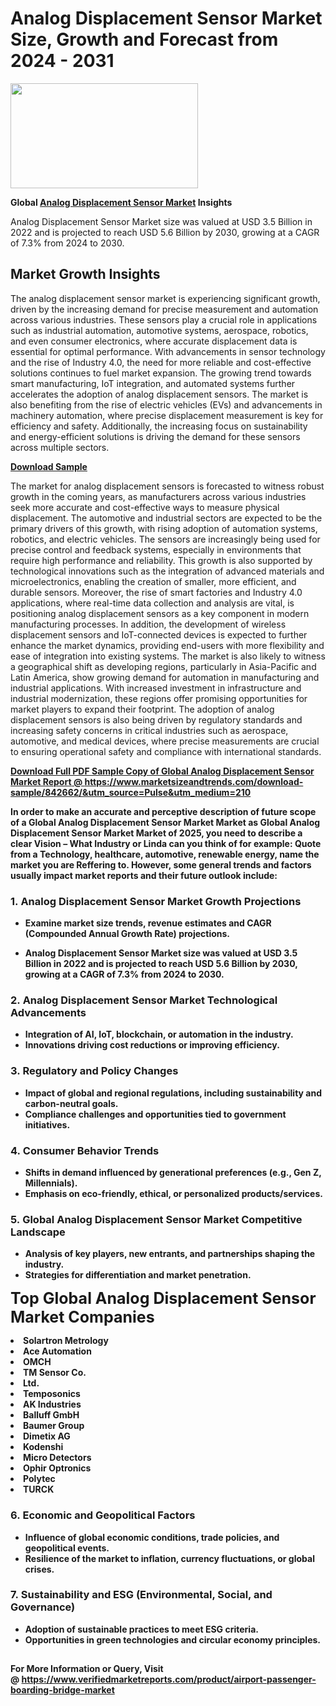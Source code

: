 <H1>Analog Displacement Sensor Market Size, Growth and Forecast from 2024 - 2031</H1><img class="aligncenter size-medium wp-image-584254" src="https://thirdeyenews.in/wp-content/uploads/2024/09/Global-Market-Research-300x168.jpeg" alt="" width="300" height="168" /><p><strong>Global&nbsp;<a href="https://www.marketsizeandtrends.com/download-sample/842662/&amp;utm_source=Pulse&amp;utm_medium=210">Analog Displacement Sensor Market</a> Insights</strong></p><p>Analog Displacement Sensor Market size was valued at USD 3.5 Billion in 2022 and is projected to reach USD 5.6 Billion by 2030, growing at a CAGR of 7.3% from 2024 to 2030.</p><p><h2>Market Growth Insights</h2> <p>The analog displacement sensor market is experiencing significant growth, driven by the increasing demand for precise measurement and automation across various industries. These sensors play a crucial role in applications such as industrial automation, automotive systems, aerospace, robotics, and even consumer electronics, where accurate displacement data is essential for optimal performance. With advancements in sensor technology and the rise of Industry 4.0, the need for more reliable and cost-effective solutions continues to fuel market expansion. The growing trend towards smart manufacturing, IoT integration, and automated systems further accelerates the adoption of analog displacement sensors. The market is also benefiting from the rise of electric vehicles (EVs) and advancements in machinery automation, where precise displacement measurement is key for efficiency and safety. Additionally, the increasing focus on sustainability and energy-efficient solutions is driving the demand for these sensors across multiple sectors.</p> <p><strong><a href="#">Download Sample</a></strong></p> <p>The market for analog displacement sensors is forecasted to witness robust growth in the coming years, as manufacturers across various industries seek more accurate and cost-effective ways to measure physical displacement. The automotive and industrial sectors are expected to be the primary drivers of this growth, with rising adoption of automation systems, robotics, and electric vehicles. The sensors are increasingly being used for precise control and feedback systems, especially in environments that require high performance and reliability. This growth is also supported by technological innovations such as the integration of advanced materials and microelectronics, enabling the creation of smaller, more efficient, and durable sensors. Moreover, the rise of smart factories and Industry 4.0 applications, where real-time data collection and analysis are vital, is positioning analog displacement sensors as a key component in modern manufacturing processes. In addition, the development of wireless displacement sensors and IoT-connected devices is expected to further enhance the market dynamics, providing end-users with more flexibility and ease of integration into existing systems. The market is also likely to witness a geographical shift as developing regions, particularly in Asia-Pacific and Latin America, show growing demand for automation in manufacturing and industrial applications. With increased investment in infrastructure and industrial modernization, these regions offer promising opportunities for market players to expand their footprint. The adoption of analog displacement sensors is also being driven by regulatory standards and increasing safety concerns in critical industries such as aerospace, automotive, and medical devices, where precise measurements are crucial to ensuring operational safety and compliance with international standards. <p><strong><a href="#"></p><p><span class=""><strong>Download Full PDF Sample Copy of Global Analog Displacement Sensor Market Report</strong> @ <a href="https://www.marketsizeandtrends.com/download-sample/842662/&amp;utm_source=Pulse&amp;utm_medium=210" target="_blank">https://www.marketsizeandtrends.com/download-sample/842662/&amp;utm_source=Pulse&amp;utm_medium=210</a></span></p><p>In order to make an accurate and perceptive description of future scope of a Global&nbsp;Analog Displacement Sensor Market Market as Global&nbsp;Analog Displacement Sensor Market Market of 2025, you need to describe a clear Vision &ndash; What Industry or Linda can you think of for example: Quote from a Technology, healthcare, automotive, renewable energy, name the market you are Reffering to. However, some general trends and factors usually impact market reports and their future outlook include:</p><h3>1.&nbsp;<strong>Analog Displacement Sensor Market Growth Projections</strong></h3><ul><li>Examine market size trends, revenue estimates and CAGR (Compounded Annual Growth Rate) projections.</li><li><p>Analog Displacement Sensor Market size was valued at USD 3.5 Billion in 2022 and is projected to reach USD 5.6 Billion by 2030, growing at a CAGR of 7.3% from 2024 to 2030.</p></li></ul><h3>2.&nbsp;<strong>Analog Displacement Sensor Market Technological Advancements</strong></h3><ul><li>Integration of AI, IoT, blockchain, or automation in the industry.</li><li>Innovations driving cost reductions or improving efficiency.</li></ul><h3>3.&nbsp;<strong>Regulatory and Policy Changes</strong></h3><ul><li>Impact of global and regional regulations, including sustainability and carbon-neutral goals.</li><li>Compliance challenges and opportunities tied to government initiatives.</li></ul><h3>4.&nbsp;<strong>Consumer Behavior Trends</strong></h3><ul><li>Shifts in demand influenced by generational preferences (e.g., Gen Z, Millennials).</li><li>Emphasis on eco-friendly, ethical, or personalized products/services.</li></ul><h3>5.&nbsp;<strong>Global Analog Displacement Sensor Market Competitive Landscape</strong></h3><ul><li>Analysis of key players, new entrants, and partnerships shaping the industry.</li><li>Strategies for differentiation and market penetration.</li></ul><p data-pm-slice="1 1 []"><span style="color: inherit; font-family: inherit; font-size: 25px;">Top Global Analog Displacement Sensor Market Companies</span></p><div class="" data-test-id=""><p><li>Solartron Metrology</li><li> Ace Automation</li><li> OMCH</li><li> TM Sensor Co.</li><li> Ltd.</li><li> Temposonics</li><li> AK Industries</li><li> Balluff GmbH</li><li> Baumer Group</li><li> Dimetix AG</li><li> Kodenshi</li><li> Micro Detectors</li><li> Ophir Optronics</li><li> Polytec</li><li> TURCK</li></p></div><h3>6.&nbsp;<strong>Economic and Geopolitical Factors</strong></h3><ul><li>Influence of global economic conditions, trade policies, and geopolitical events.</li><li>Resilience of the market to inflation, currency fluctuations, or global crises.</li></ul><h3>7.&nbsp;<strong>Sustainability and ESG (Environmental, Social, and Governance)</strong></h3><ul><li>Adoption of sustainable practices to meet ESG criteria.</li><li>Opportunities in green technologies and circular economy principles.</li></ul><h2><strong style="font-size: 14px;">For More Information or Query, Visit @&nbsp;</strong><a style="background-color: #ffffff; font-size: 14px;" href="https://www.marketsizeandtrends.com/report/analog-displacement-sensor-market/" target="_blank">https://www.verifiedmarketreports.com/product/airport-passenger-boarding-bridge-market</a></h2>
